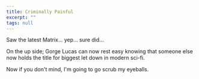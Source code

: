 ```yaml
---
title: Criminally Painful
excerpt: ""
tags: null
---
```

Saw the latest Matrix... yep... sure did...

On the up side; Gorge Lucas can now rest easy knowing that someone else now holds the title for biggest let down in modern sci-fi.

Now if you don't mind, I'm going to go scrub my eyeballs.
